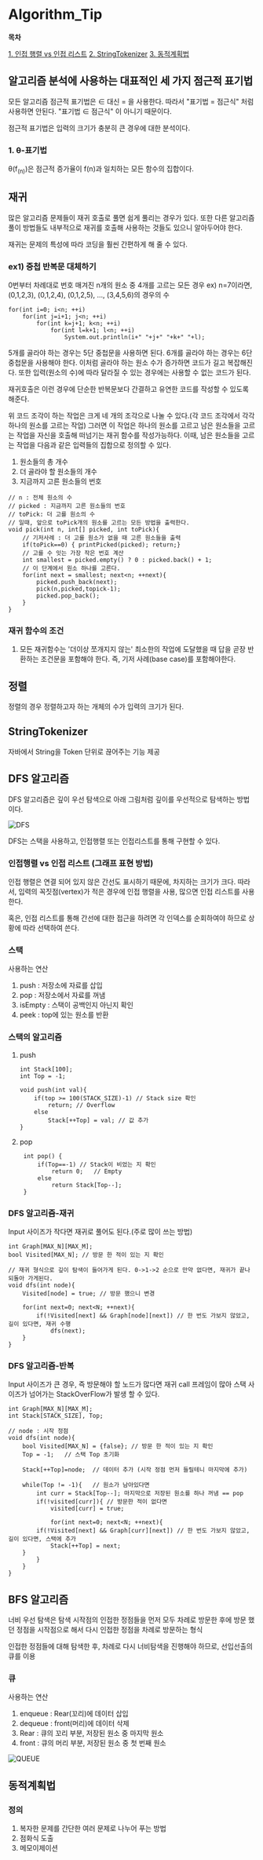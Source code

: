 # Algorithm_Tip

**목차**  

[1. 인접 행렬 vs 인접 리스트](#인접-행렬-vs-인접-리스트)
[2. StringTokenizer](#stringtokenizer)
[3. 동적계획법](#동적계획법)

## **알고리즘 분석에 사용하는 대표적인 세 가지 점근적 표기법**

모든 알고리즘 점근적 표기법은 &isin; 대신 = 을 사용한다. 따라서 "표기법 = 점근식" 처럼 사용하면 안된다. "표기법 &isin; 점근식" 이 아니기 때문이다.

점근적 표기법은 입력의 크기가 충분히 큰 경우에 대한 분석이다.

### 1. &theta;-표기법
&theta;(f<sub>(n)</sub>)은 점근적 증가율이 f(n)과 일치하는 모든 함수의 집합이다.

## **재귀**

많은 알고리즘 문제들이 재귀 호출로 풀면 쉽게 풀리는 경우가 있다. 또한 다른 알고리즘 풀이 방법들도 내부적으로 재귀를 호출해 사용하는 것들도 있으니 알아두어야 한다.

재귀는 문제의 특성에 따라 코딩을 훨씬 간편하게 해 줄 수 있다.

### ex1) 중첩 반복문 대체하기

0번부터 차례대로 번호 매겨진 n개의 원소 중 4개를 고르는 모든 경우
ex) n=7이라면, (0,1,2,3), (0,1,2,4), (0,1,2,5), ..., (3,4,5,6)의 경우의 수

```
for(int i=0; i<n; ++i)
    for(int j=i+1; j<n; ++i)
        for(int k=j+1; k<n; ++i)
            for(int l=k+1; l<n; ++i)
                System.out.println(i+" "+j+" "+k+" "+l);
```

5개를 골라야 하는 경우는 5단 중첩문을 사용하면 된다.
6개를 골라야 하는 경우는 6단 중첩문을 사용해야 한다.
이처럼 골라야 하는 원소 수가 증가하면 코드가 길고 복잡해진다. 또한 입력(원소의 수)에 따라 달라질 수 있는 경우에는 사용할 수 없는 코드가 된다.

재귀호출은 이런 경우에 단순한 반복문보다 간결하고 유연한 코드를 작성할 수 있도록 해준다.

위 코드 조각이 하는 작업은 크게 네 개의 조각으로 나눌 수 있다.(각 코드 조각에서 각각 하나의 원소를 고르는 작업) 그러면 이 작업은 하나의 원소를 고르고 남은 원소들을 고르는 작업을 자신을 호출해 떠넘기는 재귀 함수를 작성가능하다. 이때, 남은 원소들을 고르는 작업을 다음과 같은 입력들의 집합으로 정의할 수 있다.

1. 원소들의 총 개수
2. 더 골라야 할 원소들의 개수
3. 지금까지 고른 원소들의 번호

```
// n : 전체 원소의 수
// picked : 지금까지 고른 원소들의 번호
// toPick: 더 고를 원소의 수
// 일때, 앞으로 toPick개의 원소를 고르는 모든 방법을 출력한다.
void pick(int n, int[] picked, int toPick){
    // 기저사례 : 더 고를 원소가 없을 때 고른 원소들을 출력
    if(toPick==0) { printPicked(picked); return;}
    // 고를 수 잇는 가장 작은 번호 계산
    int smallest = picked.empty() ? 0 : picked.back() + 1;
    // 이 단계에서 원소 하나를 고른다.
    for(int next = smallest; next<n; ++next){
        picked.push_back(next);
        pick(n,picked,topick-1);
        picked.pop_back();
    }
}
```

### **재귀 함수의 조건**

1. 모든 재귀함수는 '더이상 쪼개지지 않는' 최소한의 작업에 도달했을 때 답을 곧장 반환하는 조건문을 포함해야 한다. 즉, 기저 사례(base case)를 포함해야한다.


## **정렬**

정렬의 경우 정렬하고자 하는 개체의 수가 입력의 크기가 된다.

## **StringTokenizer**

자바에서 String을 Token 단위로 끊어주는 기능 제공 

## **DFS 알고리즘**

DFS 알고리즘은 깊이 우선 탐색으로 아래 그림처럼 깊이를 우선적으로 탐색하는 방법이다.

![DFS](./picture/DFS.JPG)

DFS는 스택을 사용하고, 인접행렬 또는 인접리스트를 통해 구현할 수 있다.

### 인접행렬 vs 인접 리스트 (그래프 표현 방법)

인접 행렬은 연결 되어 있지 않은 간선도 표시하기 때문에, 차지하는 크기가 크다. 따라서, 입력의 꼭짓점(vertex)가 적은 경우에 인접 행렬을 사용, 많으면 인접 리스트를 사용한다.

혹은, 인접 리스트를 통해 간선에 대한 접근을 하려면 각 인덱스를 순회하여야 하므로 상황에 따라 선택하여 쓴다.

### 스택

사용하는 연산
1. push : 저장소에 자료를 삽입
2. pop : 저장소에서 자료를 꺼냄
3. isEmpty : 스택이 공백인지 아닌지 확인
4. peek : top에 있는 원소를 반환

### 스택의 알고리즘

1. push

    ```
    int Stack[100];
    int Top = -1;

    void push(int val){
        if(top >= 100(STACK_SIZE)-1) // Stack size 확인
            return; // Overflow
        else
            Stack[++Top] = val; // 값 추가
    }
    ```

2. pop
   
   ```
    int pop() {
        if(Top==-1) // Stack이 비었는 지 확인
            return 0;   // Empty
        else
            return Stack[Top--];
    }

### **DFS 알고리즘-재귀**

Input 사이즈가 작다면 재귀로 풀어도 된다.(주로 많이 쓰는 방법)

```
int Graph[MAX_N][MAX_M];
bool Visited[MAX_N]; // 방문 한 적이 있는 지 확인

// 재귀 형식으로 깊이 탐색이 들어가게 된다. 0->1->2 순으로 만약 없다면, 재귀가 끝나 되돌아 가게된다.
void dfs(int node){
    Visited[node] = true; // 방문 했으니 변경

    for(int next=0; next<N; ++next){
        if(!Visited[next] && Graph[node][next]) // 한 번도 가보지 않았고, 길이 있다면, 재귀 수행
            dfs(next);
    }
}
```

### **DFS 알고리즘-반복**

Input  사이즈가 큰 경우, 즉 방문해야 할 노드가 많다면 재귀 call 프레임이 많아 스택 사이즈가 넘어가는 StackOverFlow가 발생 할 수 있다.

```
int Graph[MAX_N][MAX_M];
int Stack[STACK_SIZE], Top;

// node : 시작 정점
void dfs(int node){
    bool Visited[MAX_N] = {false}; // 방문 한 적이 있는 지 확인
    Top = -1;   // 스택 Top 초기화

    Stack[++Top]=node;  // 데이터 추가 (시작 정점 먼저 들릴테니 마지막에 추가)

    while(Top != -1){   // 원소가 남아있다면
        int curr = Stack[Top--]; 마지막으로 저장된 원소를 하나 꺼냄 == pop
        if(!visited[curr]){ // 방문한 적이 없다면
            visited[curr] = true;
            
            for(int next=0; next<N; ++next){
        if(!Visited[next] && Graph[curr][next]) // 한 번도 가보지 않았고, 길이 있다면, 스택에 추가
            Stack[++Top] = next;
    }
        }
    }
}
```
## **BFS 알고리즘**

너비 우선 탐색은 탐색 시작점의 인접한 정점들을 먼저 모두 차례로 방문한 후에 방문 했던 정점을 시작점으로 해서 다시 인접한 정점을 차례로 방문하는 형식

인접한 정점들에 대해 탐색한 후, 차례로 다시 너비탐색을 진행해야 하므로, 선입선출의 큐를 이용

### 큐

사용하는 연산
1. enqueue : Rear(꼬리)에 데이터 삽입
2. dequeue : front(머리)에 데이터 삭제
3. Rear : 큐의 꼬리 부분, 저장된 원소 중 마지막 원소
4. front : 큐의 머리 부분, 저장된 원소 중 첫 번째 원소

![QUEUE](./picture/QUEUE.JPG)

## **동적계획법**

### 정의

1. 복자한 문제를 간단한 여러 문제로 나누어 푸는 방법
2. 점화식 도출
3. 메모이제이션
